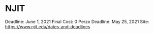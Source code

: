 # NJIT

Deadline: June 1, 2021
Final Cost: 0
Perzo Deadline: May 25, 2021
Site: https://www.njit.edu/dates-and-deadlines